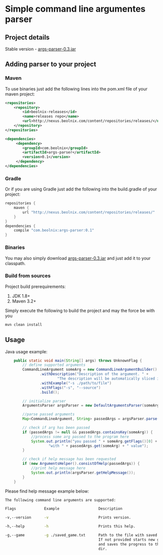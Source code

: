 # Simple command line argumentes parser

## Project details
Stable version - [args-parser-0.3.jar](http://nexus.beolnix.com/service/local/repositories/releases/content/com/beolnix/args-parser/0.3/args-parser-0.3.jar)

## Adding parser to your project
### Maven
To use binaries just add the following lines into the pom.xml file of your maven project:
```xml
<repositories>
    <repository>
        <id>beolnix-releases</id>
        <name>releases repo</name>
        <url>http://nexus.beolnix.com/content/repositories/releases/</url>
    </repository>
</repositories>

<dependencies>
     <dependency>
        <groupId>com.beolnix</groupId>
        <artifactId>args-parser</artifactId>
        <version>0.1</version>
     </dependency>
</dependencies>
```

### Gradle
Or if you are using Gradle just add the following into the build.gradle of your project:
```groovy
repositories {
    maven {
        url "http://nexus.beolnix.com/content/repositories/releases/"
    }
}
dependencies {
    compile "com.beolnix:args-parser:0.1"
}
```

### Binaries
You may also simply download [args-parser-0.3.jar](http://nexus.beolnix.com/service/local/repositories/releases/content/com/beolnix/args-parser/0.3/args-parser-0.3.jar) and just add it to your classpath.

### Build from sources
Project build prerequirements:
1. JDK 1.8+
2. Maven 3.2+

Simply execute the following to build the project and may the force be with you
```bash
mvn clean install
```

## Usage
Java usage example:
```java
    public static void main(String[] args) throws UnknownFlag {
        // define supported arguments
        CommandLineArgument someArg = new CommandLineArgumentBuilder()
                .withDescription("Description of the argument. " +
                        "The description will be automatically sliced if it longer then 30 chars.")
                .withExample("-s ./path/to/file")
                .withFlags("-s", "--source")
                .build();

        // initialize parser
        ArgumentsParser argsParser = new DefaultArgumentsParser(someArg);

        //parse passed arguments
        Map<CommandLineArgument, String> passedArgs = argsParser.parse(args);

        // check if arg has been passed
        if (passedArgs != null && passedArgs.containsKey(someArg)) {
            //process some arg passed to the program here
            System.out.println("you passed " + someArg.getFlags()[0] + " " +
                    "with " + passedArgs.get(someArg) + " value");
        }

        // check if help message has been requested
        if (new ArgumentsHelper().consistOfHelp(passedArgs)) {
            //print help message here
            System.out.println(argsParser.getHelpMessage());
        }
    }
```

Please find help message example below:
```bash
The following command line arguments are supported:

Flags             Example                  Description

-v,--version      -v                       Prints version.

-h,--help         -h                       Prints this help.

-g,--game         -g ./saved_game.txt      Path to the file with saved game.
                                           If not provided starts new game
                                           and saves the progress to the current
                                           dir.
```